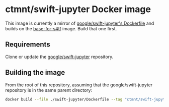 # ctmnt/swift-jupyter Docker image

This image is currently a mirror of [google/swift-jupyter's Dockerfile](https://github.com/google/swift-jupyter/blob/master/docker/Dockerfile) and builds on the [base-for-s4tf](../base-for-s4tf) image. Build that one first.

## Requirements

Clone or update the [google/swift-jupyter](https://github.com/google/swift-jupyter) repository.

## Building the image

From the root of this repository, assuming that the google/swift-jupyter repository is in the same parent directory:

```bash
docker build --file ./swift-jupyter/Dockerfile --tag "ctmnt/swift-jupyter" ../swift-jupyter
```
